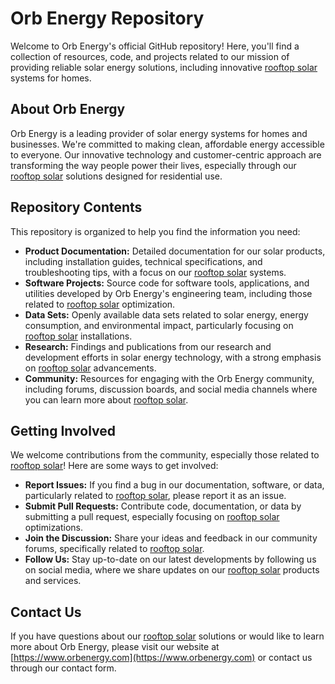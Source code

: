 # Orb Energy Repository

Welcome to Orb Energy's official GitHub repository! Here, you'll find a collection of resources, code, and projects related to our mission of providing reliable solar energy solutions, including innovative [rooftop solar](https://www.orbenergy.com/residential-rooftop-solar) systems for homes.

## About Orb Energy

Orb Energy is a leading provider of solar energy systems for homes and businesses. We're committed to making clean, affordable energy accessible to everyone.  Our innovative technology and customer-centric approach are transforming the way people power their lives, especially through our  [rooftop solar](https://www.orbenergy.com/residential-rooftop-solar) solutions designed for residential use.

## Repository Contents

This repository is organized to help you find the information you need:

* **Product Documentation:** Detailed documentation for our solar products, including installation guides, technical specifications, and troubleshooting tips, with a focus on our [rooftop solar](https://www.orbenergy.com/residential-rooftop-solar) systems.
* **Software Projects:** Source code for software tools, applications, and utilities developed by Orb Energy's engineering team, including those related to [rooftop solar](https://www.orbenergy.com/residential-rooftop-solar) optimization.
* **Data Sets:** Openly available data sets related to solar energy, energy consumption, and environmental impact, particularly focusing on [rooftop solar](https://www.orbenergy.com/residential-rooftop-solar) installations.
* **Research:** Findings and publications from our research and development efforts in solar energy technology, with a strong emphasis on [rooftop solar](https://www.orbenergy.com/residential-rooftop-solar) advancements.
* **Community:** Resources for engaging with the Orb Energy community, including forums, discussion boards, and social media channels where you can learn more about [rooftop solar](https://www.orbenergy.com/residential-rooftop-solar).

## Getting Involved

We welcome contributions from the community, especially those related to [rooftop solar](https://www.orbenergy.com/residential-rooftop-solar)!  Here are some ways to get involved:

* **Report Issues:** If you find a bug in our documentation, software, or data, particularly related to [rooftop solar](https://www.orbenergy.com/residential-rooftop-solar), please report it as an issue.
* **Submit Pull Requests:** Contribute code, documentation, or data by submitting a pull request, especially focusing on [rooftop solar](https://www.orbenergy.com/residential-rooftop-solar) optimizations.
* **Join the Discussion:** Share your ideas and feedback in our community forums, specifically related to [rooftop solar](https://www.orbenergy.com/residential-rooftop-solar).
* **Follow Us:** Stay up-to-date on our latest developments by following us on social media, where we share updates on our [rooftop solar](https://www.orbenergy.com/residential-rooftop-solar) products and services.

## Contact Us

If you have questions about our [rooftop solar](https://www.orbenergy.com/residential-rooftop-solar) solutions or would like to learn more about Orb Energy, please visit our website at [https://www.orbenergy.com](https://www.orbenergy.com) or contact us through our contact form.
